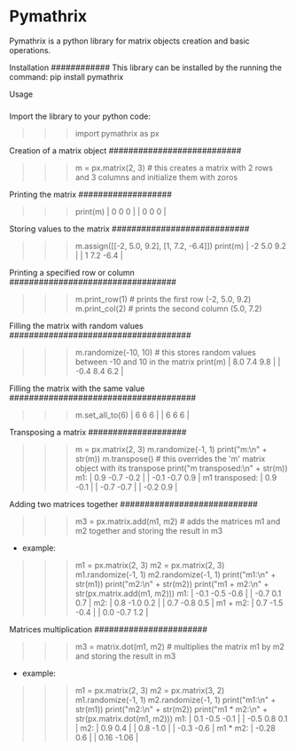 Pymathrix
=======
Pymathrix is a python library for matrix objects creation and basic operations.


Installation
############
This library can be installed by the running the command:
pip install pymathrix


Usage
#####
Import the library to your python code:
>>> import pymathrix as px


Creation of a matrix object
###########################
>>> m = px.matrix(2, 3) # this creates a matrix with 2 rows and 3 columns and initialize them with zoros


Printing the matrix
###################
>>> print(m)
|    0     0     0     |
|    0     0     0     |


Storing values to the matrix
############################
>>> m.assign([[-2, 5.0, 9.2], [1, 7.2, -6.4]])
>>> print(m)
|   -2    5.0    9.2   |
|    1    7.2   -6.4   |


Printing a specified row or column
##################################
>>> m.print_row(1) # prints the first row
(-2, 5.0, 9.2)
>>> m.print_col(2) # prints the second column
(5.0, 7.2)


Filling the matrix with random values
#####################################
>>> m.randomize(-10, 10) # this stores random values between -10 and 10 in the matrix
>>> print(m)
|   8.0    7.4    9.8  |
|  -0.4    8.4    6.2  |


Filling the matrix with the same value
######################################
>>> m.set_all_to(6)
|     6      6      6  |
|     6      6      6  |


Transposing a matrix
####################
>>> m = px.matrix(2, 3)
>>> m.randomize(-1, 1)
>>> print("m:\n" + str(m))
>>> m.transpose() # this overrides the 'm' matrix object with its transpose
>>> print("m transposed:\n" + str(m))
m1:
|   0.9   -0.7   -0.2  |
|  -0.1   -0.7    0.9  |
m1 transposed:
|   0.9   -0.1  |
|  -0.7   -0.7  |
|  -0.2    0.9  |


Adding two matrices together
############################
>>> m3 = px.matrix.add(m1, m2) # adds the matrices m1 and m2 together and storing the result in m3
- example:
>>> m1 = px.matrix(2, 3)
>>> m2 = px.matrix(2, 3)
>>> m1.randomize(-1, 1)
>>> m2.randomize(-1, 1)
>>> print("m1:\n" + str(m1))
>>> print("m2:\n" + str(m2))
>>> print("m1 + m2:\n" + str(px.matrix.add(m1, m2)))
m1:
|  -0.1   -0.5   -0.6  |
|  -0.7    0.1    0.7  |
m2:
|   0.8   -1.0    0.2  |
|   0.7   -0.8    0.5  |
m1 + m2:
|   0.7   -1.5   -0.4  |
|   0.0   -0.7    1.2  |


Matrices multiplication
#######################
>>> m3 = matrix.dot(m1, m2) # multiplies the matrix m1 by m2 and storing the result in m3
- example:
>>> m1 = px.matrix(2, 3)
>>> m2 = px.matrix(3, 2)
>>> m1.randomize(-1, 1)
>>> m2.randomize(-1, 1)
>>> print("m1:\n" + str(m1))
>>> print("m2:\n" + str(m2))
>>> print("m1 * m2:\n" + str(px.matrix.dot(m1, m2)))
m1:
|   0.1   -0.5   -0.1  |
|  -0.5    0.8    0.1  |
m2:
|   0.9    0.4  |
|   0.8   -1.0  |
|  -0.3   -0.6  |
m1 * m2:
| -0.28    0.6  |
|  0.16  -1.06  |